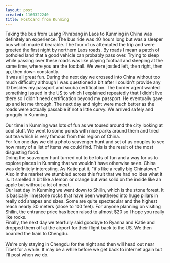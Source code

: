 ```yaml
--- 
layout: post
created: 1160322240
title: Postcard from Kunming
---
```

Taking the bus from Luang Phrabang in Laos to Kunming in China was definitely an experience.  The bus ride was 40 hours long but was a sleeper bus which made it bearable.  The four of us attempted the trip and were greeted the first night by northern Laos roads.  By roads I mean a patch of potholed land that a good vehicle can probably pass over.  Trying to sleep while passing over these roads was like playing football and sleeping at the same time, where you are the football.  We were jostled left, then right, then up, then down constantly.  <br /><a href="/sites/default/files/blog/Kunming1-742340.jpg"><img style="cursor:hand;" src="/sites/default/files/blog/Kunming1-732694.jpg" border="0" alt="" /></a><br />It was all great fun.  During the next day we crossed into China without too much difficulty although I was questioned a bit after I couldn't provide any ID besides my passport and scuba certification.  The border agent wanted something issued in the US to which I explained repeatedly that I didn't live there so I didn't need certification beyond my passport.  He eventually gave up and let me through.  The next day and night were much better as the roads were actually passable if not a little curvy.  We arrived safely and groggily in Kunming.<br /><br />Our time in Kunming was lots of fun as we toured around the city looking at cool stuff.  We went to some ponds with nice parks around them and tried out tea which is very famous from this region of China.<br /><a href="/sites/default/files/blog/Kunming2-776136.jpg"><img style="cursor:hand;" src="/sites/default/files/blog/Kunming2-769596.jpg" border="0" alt="" /></a><br />For fun one day we did a photo scavenger hunt and set of as couples to see how many of a list of items we could find.  This is the result of the most disgusting food.<br /><a href="/sites/default/files/blog/kunming3-700373.jpg"><img style="cursor:hand;" src="/sites/default/files/blog/kunming3-798239.jpg" border="0" alt="" /></a><br />Doing the scavenger hunt turned out to be lots of fun and a way for us to explore places in Kunming that we wouldn't have otherwise seen.  China was definitely interesting.  As Katie put it, "it's like a really big Chinatown."<br /><a href="/sites/default/files/blog/kunming4-722043.jpg"><img style="cursor:hand;" src="/sites/default/files/blog/kunming4-720051.jpg" border="0" alt="" /></a><br />Also in the market we stumbled across this fruit that we had no idea what it is.  It smelled a bit like a lemon or orange but was solid on the inside like an apple but without a lot of meat.<br /><a href="/sites/default/files/blog/kunming5-744279.jpg"><img style="cursor:hand;" src="/sites/default/files/blog/kunming5-742279.jpg" border="0" alt="" /></a><br />Our last day in Kunming we went down to Shilin, which is the stone forest.  It is basically limestone rocks that have been weathered into huge pillars in really odd shapes and sizes.  Some are quite spectacular and the highest reach nearly 30 meters (close to 100 feet).  For anyone planning on visiting Shilin, the entrance price has been raised to almost $20 so I hope you really like rocks.<br /><a href="/sites/default/files/blog/kunming6-767063.jpg"><img style="cursor:hand;" src="/sites/default/files/blog/kunming6-763941.jpg" border="0" alt="" /></a><br />Finally, the next day we tearfully said goodbye to Ryanna and Katie and dropped them off at the airport for their flight back to the US.  We then boarded the train to Chengdu.<br /><br />We're only staying in Chengdu for the night and then will head out near Tibet for a while.  It may be a while before we get back to internet again but I'll post when we do.
